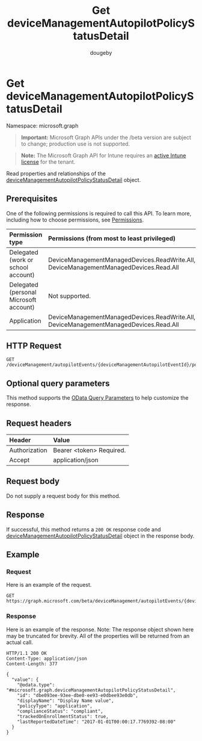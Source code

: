 ﻿---
title: "Get deviceManagementAutopilotPolicyStatusDetail"
description: "Read properties and relationships of the deviceManagementAutopilotPolicyStatusDetail object."
author: "dougeby"
localization_priority: Normal
ms.prod: "intune"
doc_type: apiPageType
---

# Get deviceManagementAutopilotPolicyStatusDetail

Namespace: microsoft.graph

> **Important:** Microsoft Graph APIs under the /beta version are subject to change; production use is not supported.

> **Note:** The Microsoft Graph API for Intune requires an [active Intune license](https://go.microsoft.com/fwlink/?linkid=839381) for the tenant.

Read properties and relationships of the [deviceManagementAutopilotPolicyStatusDetail](../resources/intune-troubleshooting-devicemanagementautopilotpolicystatusdetail.md) object.

## Prerequisites

One of the following permissions is required to call this API. To learn more, including how to choose permissions, see [Permissions](/graph/permissions-reference).

| Permission type                        | Permissions (from most to least privileged)                                           |
| :------------------------------------- | :------------------------------------------------------------------------------------ |
| Delegated (work or school account)     | DeviceManagementManagedDevices.ReadWrite.All, DeviceManagementManagedDevices.Read.All |
| Delegated (personal Microsoft account) | Not supported.                                                                        |
| Application                            | DeviceManagementManagedDevices.ReadWrite.All, DeviceManagementManagedDevices.Read.All |

## HTTP Request

<!-- {
  "blockType": "ignored"
}
-->

```http
GET /deviceManagement/autopilotEvents/{deviceManagementAutopilotEventId}/policyStatusDetails/{deviceManagementAutopilotPolicyStatusDetailId}
```

## Optional query parameters

This method supports the [OData Query Parameters](/graph/query-parameters) to help customize the response.

## Request headers

| Header        | Value                          |
| :------------ | :----------------------------- |
| Authorization | Bearer &lt;token&gt; Required. |
| Accept        | application/json               |

## Request body

Do not supply a request body for this method.

## Response

If successful, this method returns a `200 OK` response code and [deviceManagementAutopilotPolicyStatusDetail](../resources/intune-troubleshooting-devicemanagementautopilotpolicystatusdetail.md) object in the response body.

## Example

### Request

Here is an example of the request.

```http
GET https://graph.microsoft.com/beta/deviceManagement/autopilotEvents/{deviceManagementAutopilotEventId}/policyStatusDetails/{deviceManagementAutopilotPolicyStatusDetailId}
```

### Response

Here is an example of the response. Note: The response object shown here may be truncated for brevity. All of the properties will be returned from an actual call.

```http
HTTP/1.1 200 OK
Content-Type: application/json
Content-Length: 377

{
  "value": {
    "@odata.type": "#microsoft.graph.deviceManagementAutopilotPolicyStatusDetail",
    "id": "dbe093ee-93ee-dbe0-ee93-e0dbee93e0db",
    "displayName": "Display Name value",
    "policyType": "application",
    "complianceStatus": "compliant",
    "trackedOnEnrollmentStatus": true,
    "lastReportedDateTime": "2017-01-01T00:00:17.7769392-08:00"
  }
}
```
